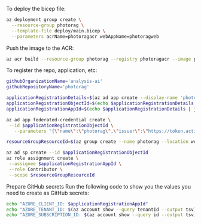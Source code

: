 To deploy the bicep file:

```bash
az deployment group create \
  --resource-group photorag \
  --template-file deploy/main.bicep \
  --parameters acrName=photoragacr webAppName=photoragweb
```

Push the image to the ACR:

```bash
az acr build --resource-group photorag --registry photoragacr --image photoragweb .
```

To register the repo, application, etc:

```bash
githubOrganizationName='analysis-ai'
githubRepositoryName='photorag'

applicationRegistrationDetails=$(az ad app create --display-name 'photorag')
applicationRegistrationObjectId=$(echo $applicationRegistrationDetails | jq -r '.id')
applicationRegistrationAppId=$(echo $applicationRegistrationDetails | jq -r '.appId')

az ad app federated-credential create \
 --id $applicationRegistrationObjectId \
   --parameters "{\"name\":\"photorag\",\"issuer\":\"https://token.actions.githubusercontent.com\",\"subject\":\"repo:${githubOrganizationName}/${githubRepositoryName}:ref:refs/heads/main\",\"audiences\":[\"api://AzureADTokenExchange\"]}"

resourceGroupResourceId=$(az group create --name photorag --location westus --query id --output tsv)

az ad sp create --id $applicationRegistrationObjectId
az role assignment create \
 --assignee $applicationRegistrationAppId \
 --role Contributor \
 --scope $resourceGroupResourceId
```

Prepare GitHub secrets
Run the following code to show you the values you need to create as GitHub secrets:

```bash
echo "AZURE_CLIENT_ID: $applicationRegistrationAppId"
echo "AZURE_TENANT_ID: $(az account show --query tenantId --output tsv)"
echo "AZURE_SUBSCRIPTION_ID: $(az account show --query id --output tsv)"
```
